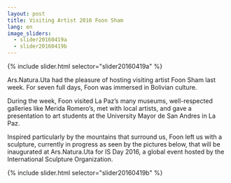 ```yaml
---
layout: post
title: Visiting Artist 2016 Foon Sham
lang: en
image_sliders:
  - slider20160419a
  - slider20160419b
---
```


{% include slider.html selector="slider20160419a" %}

Ars.Natura.Uta had the pleasure of hosting visiting artist Foon Sham last week. For seven full days, Foon was immersed in Bolivian culture.

During the week, Foon visited La Paz’s many museums, well-respected galleries like Merida Romero’s, met with local artists, and gave a presentation to art students at the University Mayor de San Andres in La Paz.

Inspired particularly by the mountains that surround us, Foon left us with a sculpture, currently in progress as seen by the pictures below, that will be inaugurated at Ars.Natura.Uta for IS Day 2016, a global event hosted by the International Sculpture Organization. 

{% include slider.html selector="slider20160419b" %}
